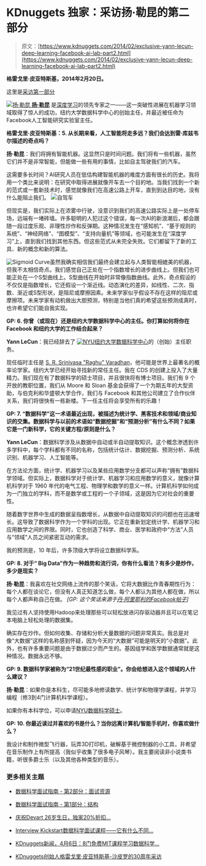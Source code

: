 # KDnuggets 独家：采访扬·勒昆的第二部分

> 原文：[https://www.kdnuggets.com/2014/02/exclusive-yann-lecun-deep-learning-facebook-ai-lab-part2.html](https://www.kdnuggets.com/2014/02/exclusive-yann-lecun-deep-learning-facebook-ai-lab-part2.html)

**格雷戈里·皮亚特斯基，2014年2月20日。**

这里是[采访第一部分](/2014/02/exclusive-yann-lecun-deep-learning-facebook-ai-lab.html)

[![扬·勒昆](../Images/f602af9911a72029aec4a0ae793e555e.png) **扬·勒昆**](http://yann.lecun.com/) 是[深度学习](http://deeplearning.net/)的领先专家之一——这一突破性进展在机器学习领域取得了惊人的成功，纽约大学数据科学中心的创始主任，并最近被任命为Facebook人工智能研究实验室主任。

**格雷戈里·皮亚特斯基：5. 从长期来看，人工智能将走多远？我们会达到雷·库兹韦尔描述的奇点吗？**

**扬·勒昆**：我们将拥有智能机器。这显然只是时间问题。我们将有一些机器，虽然它们并不是非常智能，但能做一些有用的事情，比如自主驾驶我们的汽车。

这需要多长时间？AI研究人员在低估构建智能机器的难度方面有很长的历史。我将用一个类比来说明：在研究中取得进展就像开车去一个目的地。当我们找到一个新的范式或一套新技术时，感觉就像我们在高速公路上开车，直到到达目的地，没有什么能阻止我们。 ![自驾车](../Images/731890c72cb3cc801426748a40a0604c.png)

但现实是，我们实际上在浓雾中行驶，没意识到我们的高速公路实际上是一处停车场，远端有一堵砖墙。许多聪明的人犯过这个错误，每一次AI的新浪潮后，都会跟随一段过度乐观、非理性炒作和反弹期。这种情况发生在“感知机”、“基于规则的系统”、“神经网络”、“图模型”、“支持向量机”等领域，也可能发生在“深度学习”上，直到我们找到其他东西。但这些范式从未完全失败。它们都留下了新的工具、新的概念和新的算法。

![Sigmoid Curve](../Images/f3e117f2e2e78592d9c369d51c80c8f7.png)虽然我确实相信我们最终会建立起与人类智能相媲美的机器，但我不太相信奇点。我们感觉自己正处在一个指数增长的进步曲线上。但我们也可能正处在一个S型曲线上。S型曲线在开始时非常像指数曲线。此外，奇点假设的不仅仅是指数增长，它还假设一个渐近线。动态演化的差异，如线性、二次、指数、渐近或S型形状，是阻尼或摩擦因素。未来学家似乎假设不存在这样的阻尼或摩擦项。未来学家有动机做出大胆预测，特别是当他们真的希望这些预测成真时，也许希望它们能自我实现。

**GP: 6\. 你曾（或现在）还是纽约大学数据科学中心的主任。你打算如何将你在 Facebook 和纽约大学的工作结合起来？**

**Yann LeCun**：我已经辞去了 [![NYU](../Images/e99387def8fbfae0d7e742a9d6fb8006.png)纽约大学数据科学中心](http://cds.nyu.edu/)的（创始）主任职务。

现任临时主任是 [S. R. Srinivasa "Raghu" Varadhan](https://en.wikipedia.org/wiki/S._R._Srinivasa_Varadhan)，他可能是世界上最著名的概率论学家。纽约大学已经开始寻找新的常任主任。我在 CDS 的创建上投入了大量精力。我们现在有了数据科学的硕士项目，并且很快将有博士项目。我们有 9 个开放的教职位置，我们从 Moore 和 Sloan 基金会获得了一个为期五年的大型资助，与伯克利和华盛顿大学合作，我们与 Facebook 和其他公司建立了合作伙伴关系，我们将很快有一栋新楼。下一任主任将会享受所有的乐趣！

**GP: 7\. “数据科学”这一术语最近出现，被描述为统计学、黑客技术和领域/商业知识的交集。数据科学与以前的术语如“数据挖掘”和“预测分析”有什么不同？如果它是一门新科学，它的关键方程/原则是什么？**

**Yann LeCun**：数据科学涉及从数据中自动或半自动提取知识。这个概念渗透到许多学科中，每个学科都有不同的名称，包括统计估计、数据挖掘、预测分析、系统识别、机器学习、人工智能等。

在方法论方面，统计学、机器学习以及某些应用数学分支都可以声称“拥有”数据科学领域。但实际上，数据科学对于统计学、机器学习和应用数学的意义，就像计算机科学对于 1960 年代的电气工程、物理学和数学的意义一样。计算机科学如何成为一门独立的学科，而不是数学或工程的一个子领域，这是因为它对社会的重要性。

随着数字世界中生成的数据呈指数增长，从数据中自动提取知识的问题也在迅速增长。这导致了数据科学作为一个学科的出现。它正在重新划定统计学、机器学习和应用数学之间的界限。同时，它也创造了科学、商业、医学和政府中“方法”人员与“领域”人员之间紧密互动的需求。

我的预测是，10 年后，许多顶级大学将设立数据科学系。

**GP: 8\. 对于“ Big Data”作为一种趋势和流行词，你有什么看法？有多少是炒作，多少是现实？**

**扬·勒昆**：我喜欢在社交网络上流传的那个笑话，它将大数据比作青春期性行为：每个人都在谈论它，但没有人真正知道怎么做，每个人都认为其他人都在做，所以每个人都声称自己在做。 *[GP: 这个笑话来源于[丹·阿里耶利的Facebook帖子](https://www.facebook.com/dan.ariely/posts/904383595868)]*

我见过有人坚持使用Hadoop来处理那些可以轻松放进闪存驱动器并且可以在笔记本电脑上轻松处理的数据集。

确实存在炒作。但如何收集、存储和分析大量数据的问题非常真实。我总是对像“大数据”这样的名称感到怀疑，因为今天的“大数据”可能是明天的“小数据”。此外，也有许多重要问题是由于数据过少而产生的。基因组学和医学数据通常就是这种情况。数据永远不够。

**GP: 9. 数据科学家被称为“21世纪最性感的职业”。你会给想进入这个领域的人什么建议？**

**扬·勒昆**：如果你是本科生，尽可能多地修读数学、统计学和物理学课程，并学习编程（修3到4门计算机科学课程）。

如果你有本科学位，可以申请[NYU数据科学硕士](http://cds.nyu.edu/academics/ms-in-data-science/curriculum/)。

**GP: 10. 你最近读过并喜欢的书是什么？当你远离计算机/智能手机时，你喜欢做什么？**

我设计和制作微型飞行器，玩弄3D打印机，破解基于微控制器的小工具，并希望在音乐制作上有所提高（我似乎收集了很多电子风琴）。我主要阅读非小说类书籍，听很多爵士乐（以及其他各种类型的音乐）。

### 更多相关主题

+   [数据科学面试指南 - 第2部分：面试资源](https://www.kdnuggets.com/2022/04/data-science-interview-guide-part-2-interview-resources.html)

+   [数据科学面试指南 - 第1部分：结构](https://www.kdnuggets.com/2022/04/data-science-interview-guide-part-1-structure.html)

+   [庆祝Devart 26岁生日，独家20%折扣…](https://www.kdnuggets.com/2023/08/devart-celebrating-26th-birthday-exclusive-discount-data-connectivity-tools.html)

+   [Interview Kickstart数据科学面试课程——它有什么不同…](https://www.kdnuggets.com/2022/10/interview-kickstart-data-science-interview-course-makes-different.html)

+   [KDnuggets新闻，4月6日：8门免费MIT课程学习数据科学…](https://www.kdnuggets.com/2022/n14.html)

+   [KDnuggets创始人格雷戈里·皮亚特斯基-沙皮罗的30周年采访](https://www.kdnuggets.com/30th-anniversary-interview-with-founder-gregory-piatetsky-shapiro)
